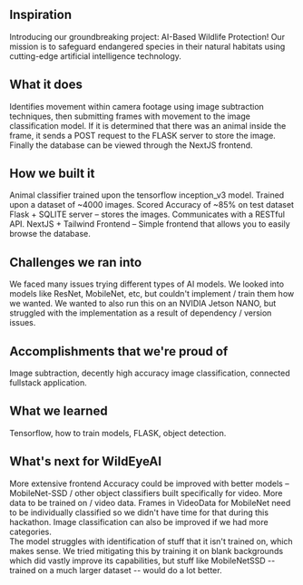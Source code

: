 ## Inspiration
Introducing our groundbreaking project: AI-Based Wildlife Protection! Our mission is to safeguard endangered species in their natural habitats using cutting-edge artificial intelligence technology.
## What it does
Identifies movement within camera footage using image subtraction techniques, then submitting frames with movement to the image classification model.  If it is determined that there was an animal inside the frame, it sends a POST request to the FLASK server to store the image.  Finally the database can be viewed through the NextJS frontend.
## How we built it
Animal classifier trained upon the tensorflow inception_v3 model.  Trained upon a dataset of ~4000 images.  Scored Accuracy of ~85% on test dataset
Flask + SQLITE server – stores the images.  Communicates with a RESTful API.
NextJS + Tailwind Frontend – Simple frontend that allows you to easily browse the database.
## Challenges we ran into
We faced many issues trying different types of AI models.  We looked into models like ResNet, MobileNet, etc, but couldn't implement / train them how we wanted.  We wanted to also run this on an NVIDIA Jetson NANO, but struggled with the implementation as a result of dependency / version issues. 
## Accomplishments that we're proud of
Image subtraction, decently high accuracy image classification, connected fullstack application.
## What we learned
Tensorflow, how to train models, FLASK, object detection.
## What's next for WildEyeAI
More extensive frontend
Accuracy could be improved with better models – MobileNet-SSD / other object classifiers built specifically for video.
More data to be trained on / video data.  Frames in VideoData for MobileNet need to be individually classified so we didn't have time for that during this hackathon.
Image classification can also be improved if we had more categories.  
The model struggles with identification of stuff that it isn't trained on, which makes sense.  We tried mitigating this by training it on blank backgrounds which did vastly improve its capabilities, but stuff like MobileNetSSD -- trained on a much larger dataset -- would do a lot better.

